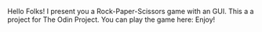 Hello Folks! I present you a Rock-Paper-Scissors game with an GUI. This a a project for The Odin Project. You can play the game here: Enjoy!
